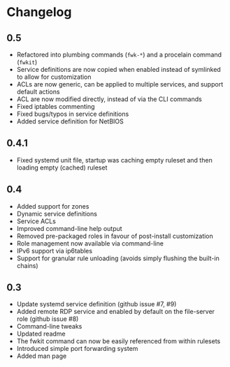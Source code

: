 Changelog
=========

0.5
---

* Refactored into plumbing commands (`fwk-*`) and a procelain command (`fwkit`)
* Service definitions are now copied when enabled instead of symlinked to allow for customization
* ACLs are now generic, can be applied to multiple services, and support default actions
* ACL are now modified directly, instead of via the CLI commands
* Fixed iptables commenting
* Fixed bugs/typos in service definitions
* Added service definition for NetBIOS

0.4.1
-----

* Fixed systemd unit file, startup was caching empty ruleset and then loading empty (cached) ruleset

0.4
---

* Added support for zones
* Dynamic service definitions
* Service ACLs
* Improved command-line help output
* Removed pre-packaged roles in favour of post-install customization
* Role management now available via command-line
* IPv6 support via ip6tables
* Support for granular rule unloading (avoids simply flushing the built-in chains)

0.3
---

* Update systemd service definition (github issue #7, #9)
* Added remote RDP service and enabled by default on the file-server role (github issue #8)
* Command-line tweaks
* Updated readme
* The fwkit command can now be easily referenced from within rulesets
* Introduced simple port forwarding system
* Added man page
